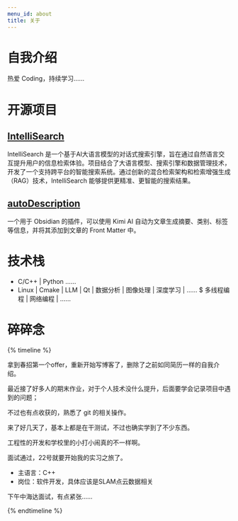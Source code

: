 ```yaml
---
menu_id: about
title: 关于
---
```


# 自我介绍

热爱 Coding，持续学习…… 


# 开源项目
## [IntelliSearch](https://github.com/FengEternity/IntelliSearch)

IntelliSearch 是一个基于AI大语言模型的对话式搜索引擎，旨在通过自然语言交互提升用户的信息检索体验。项目结合了大语言模型、搜索引擎和数据管理技术，开发了一个支持跨平台的智能搜索系统。通过创新的混合检索架构和检索增强生成（RAG）技术，IntelliSearch 能够提供更精准、更智能的搜索结果。


## [autoDescription](https://github.com/FengEternity/autoDescription)

一个用于 Obsidian 的插件，可以使用 Kimi AI 自动为文章生成摘要、类别、标签等信息，并将其添加到文章的 Front Matter 中。

# 技术栈

* C/C++ | Python …… 
* Linux | Cmake | LLM | Qt | 数据分析 | 图像处理 | 深度学习 | ……
$ 多线程编程 | 网络编程 | ……

# 碎碎念

{% timeline %}
<!-- node 2025 年 3 月 29 日 -->
拿到春招第一个offer，重新开始写博客了，删除了之前如同简历一样的自我介绍。

<!-- node 2024 年 7 月 2 日 -->

最近接了好多人的期末作业，对于个人技术没什么提升，后面要学会记录项目中遇到的问题；

不过也有点收获的，熟悉了 git 的相关操作。

<!-- node 2024 年 5 月 28 日 -->

来了好几天了，基本上都是在干测试，不过也确实学到了不少东西。

工程性的开发和学校里的小打小闹真的不一样啊。

<!-- node 2024 年 5 月 13 日 -->

面试通过，22号就要开始我的实习之旅了。

* 主语言：C++
* 岗位：软件开发，具体应该是SLAM点云数据相关

<!-- node 2024 年 5 月 9 日 -->
下午中海达面试，有点紧张……

{% endtimeline %}
